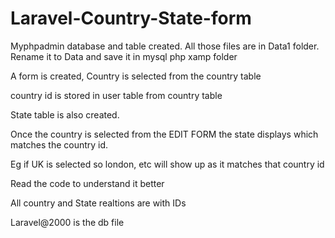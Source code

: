 # Laravel-Country-State-form

Myphpadmin database and table created. All those files are in Data1 folder. Rename it to Data and save it in mysql php xamp folder


A form is created, Country is selected from the country table

country id is stored in user table from country table

State table is also created.

Once the country is selected from the EDIT FORM the state displays which matches the country id.

Eg if UK is selected so london, etc will show up as it matches that country id 


Read the code to understand it better

All country and State realtions are with IDs

Laravel@2000 is the db file
